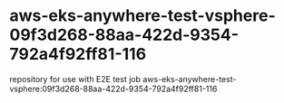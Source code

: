 # aws-eks-anywhere-test-vsphere-09f3d268-88aa-422d-9354-792a4f92ff81-116
repository for use with E2E test job aws-eks-anywhere-test-vsphere:09f3d268-88aa-422d-9354-792a4f92ff81-116
